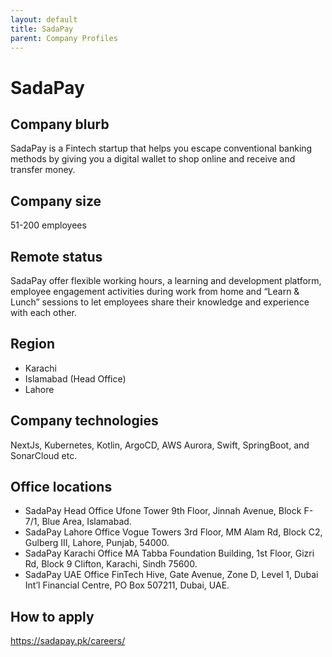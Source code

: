 ```yaml
---
layout: default
title: SadaPay
parent: Company Profiles
---
```


# SadaPay

## Company blurb

SadaPay is a Fintech startup that helps you escape conventional banking methods by giving you a digital wallet to shop online and receive and transfer money. 

## Company size

51-200 employees

## Remote status

SadaPay offer flexible working hours, a learning and development platform, employee engagement activities during work from home and “Learn & Lunch” sessions to let employees share their knowledge and experience with each other.

## Region

* Karachi
* Islamabad (Head Office)
* Lahore


## Company technologies

NextJs, Kubernetes, Kotlin, ArgoCD, AWS Aurora, Swift, SpringBoot, and SonarCloud etc.

## Office locations
* SadaPay Head Office Ufone Tower 9th Floor, Jinnah Avenue, Block F-7/1, Blue Area, Islamabad.
* SadaPay Lahore Office
Vogue Towers 3rd Floor, MM Alam Rd, Block C2, Gulberg III, Lahore, Punjab, 54000.
* SadaPay Karachi Office
MA Tabba Foundation Building, 1st Floor, Gizri Rd, Block 9 Clifton, Karachi, Sindh 75600.
* SadaPay UAE Office
FinTech Hive, Gate Avenue, Zone D, Level 1, Dubai Int’l Financial Centre, PO Box 507211, Dubai, UAE.

## How to apply

https://sadapay.pk/careers/
